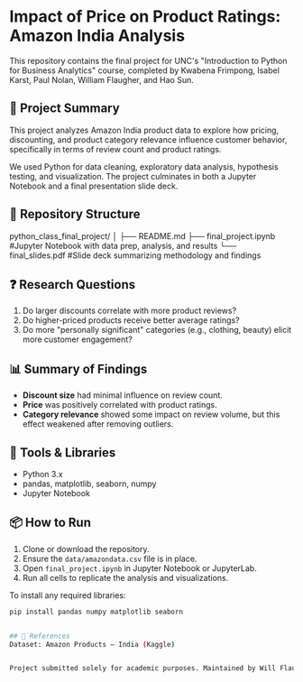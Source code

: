 # Impact of Price on Product Ratings: Amazon India Analysis

This repository contains the final project for UNC's "Introduction to Python for Business Analytics" course, completed by Kwabena Frimpong, Isabel Karst, Paul Nolan, William Flaugher, and Hao Sun.

## 📌 Project Summary

This project analyzes Amazon India product data to explore how pricing, discounting, and product category relevance influence customer behavior, specifically in terms of review count and product ratings.

We used Python for data cleaning, exploratory data analysis, hypothesis testing, and visualization. The project culminates in both a Jupyter Notebook and a final presentation slide deck.

## 📁 Repository Structure

python_class_final_project/
│
├── README.md
├── final_project.ipynb #Jupyter Notebook with data prep, analysis, and results
└── final_slides.pdf #Slide deck summarizing methodology and findings


## ❓ Research Questions

1. Do larger discounts correlate with more product reviews?
2. Do higher-priced products receive better average ratings?
3. Do more "personally significant" categories (e.g., clothing, beauty) elicit more customer engagement?

## 📊 Summary of Findings

- **Discount size** had minimal influence on review count.
- **Price** was positively correlated with product ratings.
- **Category relevance** showed some impact on review volume, but this effect weakened after removing outliers.

## 🧰 Tools & Libraries

- Python 3.x
- pandas, matplotlib, seaborn, numpy
- Jupyter Notebook

## 📦 How to Run

1. Clone or download the repository.
2. Ensure the `data/amazondata.csv` file is in place.
3. Open `final_project.ipynb` in Jupyter Notebook or JupyterLab.
4. Run all cells to replicate the analysis and visualizations.

To install any required libraries:

```bash
pip install pandas numpy matplotlib seaborn


## 📎 References
Dataset: Amazon Products – India (Kaggle)


Project submitted solely for academic purposes. Maintained by Will Flaugher.
